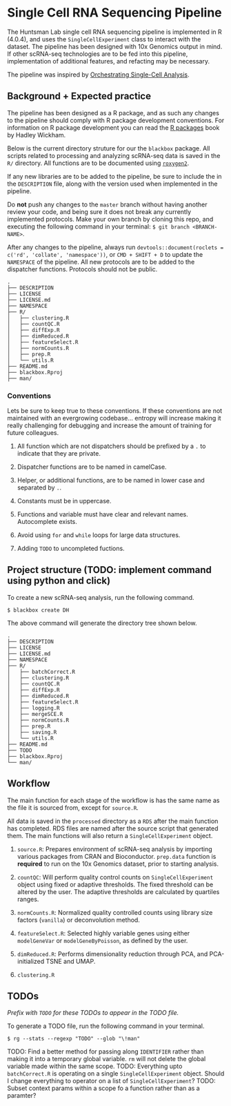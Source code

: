 # Single Cell RNA Sequencing Pipeline

The Huntsman Lab single cell RNA sequencing pipeline is implemented in R (4.0.4), and uses the `SingleCellExperiment` class to interact with the dataset. The pipeline has been designed with 10x Genomics output in mind. If other scRNA-seq technologies are to be fed into this pipeline, implementation of additional features, and refacting may be necessary.

The pipeline was inspired by [Orchestrating Single-Cell Analysis](https://bioconductor.org/books/release/OSCA/index.html).

## Background + Expected practice

The pipeline has been designed as a R package, and as such any changes to the pipeline should comply with R package development conventions. For information on R package development you can read the [R packages](https://r-pkgs.org/) book by Hadley Wickham.

Below is the current directory struture for our the `blackbox` package. All scripts related to processing and analyzing scRNA-seq data is saved in the `R/` directory. All functions are to be documented using [`roxygen2`](https://cran.r-project.org/web/packages/roxygen2/vignettes/roxygen2.html).

If any new libraries are to be added to the pipeline, be sure to include the in the `DESCRIPTION` file, along with the version used when implemented in the pipeline.

Do **not** push any changes to the `master` branch without having another review your code, and being sure it does not break any currently implemented protocols. Make your own branch by cloning this repo, and executing the following command in your terminal: `$ git branch <BRANCH-NAME>`. 

After any changes to the pipeline, always run `devtools::document(roclets = c('rd', 'collate', 'namespace'))`, or `CMD + SHIFT + D` to update the `NAMESPACE` of the pipeline. All new protocols are to be added to the dispatcher functions. Protocols should not be public. 

```
.
├── DESCRIPTION
├── LICENSE
├── LICENSE.md
├── NAMESPACE
├── R/
│   ├── clustering.R
│   ├── countQC.R
│   ├── diffExp.R
│   ├── dimReduced.R
│   ├── featureSelect.R
│   ├── normCounts.R
│   ├── prep.R
│   └── utils.R
├── README.md
├── blackbox.Rproj
├── man/
```

### Conventions

Lets be sure to keep true to these conventions. If these conventions are not maintained with an evergrowing codebase... entropy will increase making it really challenging for debugging and increase the amount of training for future colleagues.

1. All function which are not dispatchers should be prefixed by a `.` to indicate that they are private.

2. Dispatcher functions are to be named in camelCase.

3. Helper, or additional functions, are to be named in lower case and separated by `.`.

4. Constants must be in uppercase.

5. Functions and variable must have clear and relevant names. Autocomplete exists.

6. Avoid using `for` and `while` loops for large data structures. 

7. Adding `TODO` to uncompleted fuctions.

## Project structure (TODO: implement command using python and click)

To create a new scRNA-seq analysis, run the following command.

```{zsh}
$ blackbox create DH
```

The above command will generate the directory tree shown below.

```
.
├── DESCRIPTION
├── LICENSE
├── LICENSE.md
├── NAMESPACE
├── R/
│   ├── batchCorrect.R
│   ├── clustering.R
│   ├── countQC.R
│   ├── diffExp.R
│   ├── dimReduced.R
│   ├── featureSelect.R
│   ├── logging.R
│   ├── mergeSCE.R
│   ├── normCounts.R
│   ├── prep.R
│   ├── saving.R
│   └── utils.R
├── README.md
├── TODO
├── blackbox.Rproj
└── man/
```

## Workflow

The main function for each stage of the workflow is has the same name as the file it is sourced from, except for `source.R`. 

All data is saved in the `processed` directory as a `RDS` after the main function has completed. RDS files are named after the source script that generated them. The main functions will also return a `SingleCellExperiment` object.

1. `source.R`: Prepares environment of scRNA-seq analysis by importing various packages from CRAN and Bioconductor. `prep.data` function is **required** to run on the 10x Genomics dataset, prior to starting analysis.

2. `countQC`: Will perform quality control counts on `SingleCellExperiment` object using fixed or adaptive thresholds. The fixed threshold can be altered by the user. The adaptive thresholds are calculated by quartiles ranges.

3. `normCounts.R`: Normalized quality controlled counts using library size factors (`vanilla`) or deconvolution method. 

4. `featureSelect.R`: Selected highly variable genes using either `modelGeneVar` or `modelGeneByPoisson`, as defined by the user.

5. `dimReduced.R`: Performs dimensionality reduction through PCA, and PCA-initialized TSNE and UMAP.

6. `clustering.R`

## TODOs

*Prefix with `TODO` for these TODOs to appear in the TODO file.*

To generate a TODO file, run the following command in your terminal.

```{zsh}
$ rg --stats --regexp "TODO" --glob "\!man"
```

TODO: Find a better method for passing along `IDENTIFIER` rather than making it into a temporary global variable. `rm` will not delete the global variable made within the same scope.
TODO: Everything upto `batchCorrect.R` is operating on a single `SingleCellExperiment` object. Should I change everything to operator on a list of `SingleCellExperiment`?
TODO: Subset context params within a scope fo a function rather than as a paramter?
